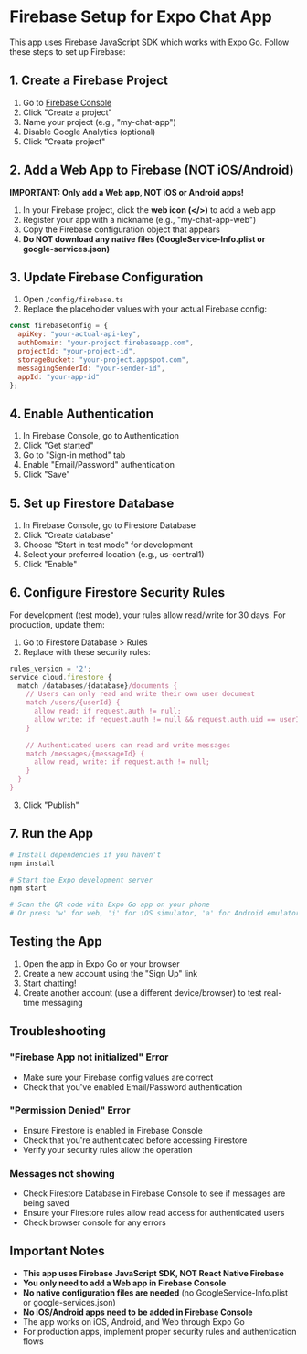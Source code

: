 # Firebase Setup for Expo Chat App

This app uses Firebase JavaScript SDK which works with Expo Go. Follow these steps to set up Firebase:

## 1. Create a Firebase Project

1. Go to [Firebase Console](https://console.firebase.google.com)
2. Click "Create a project"
3. Name your project (e.g., "my-chat-app")
4. Disable Google Analytics (optional)
5. Click "Create project"

## 2. Add a Web App to Firebase (NOT iOS/Android)

**IMPORTANT: Only add a Web app, NOT iOS or Android apps!**

1. In your Firebase project, click the **web icon (</>)** to add a web app
2. Register your app with a nickname (e.g., "my-chat-app-web")
3. Copy the Firebase configuration object that appears
4. **Do NOT download any native files (GoogleService-Info.plist or google-services.json)**

## 3. Update Firebase Configuration

1. Open `/config/firebase.ts`
2. Replace the placeholder values with your actual Firebase config:

```javascript
const firebaseConfig = {
  apiKey: "your-actual-api-key",
  authDomain: "your-project.firebaseapp.com",
  projectId: "your-project-id",
  storageBucket: "your-project.appspot.com",
  messagingSenderId: "your-sender-id",
  appId: "your-app-id"
};
```

## 4. Enable Authentication

1. In Firebase Console, go to Authentication
2. Click "Get started"
3. Go to "Sign-in method" tab
4. Enable "Email/Password" authentication
5. Click "Save"

## 5. Set up Firestore Database

1. In Firebase Console, go to Firestore Database
2. Click "Create database"
3. Choose "Start in test mode" for development
4. Select your preferred location (e.g., us-central1)
5. Click "Enable"

## 6. Configure Firestore Security Rules

For development (test mode), your rules allow read/write for 30 days. For production, update them:

1. Go to Firestore Database > Rules
2. Replace with these security rules:

```javascript
rules_version = '2';
service cloud.firestore {
  match /databases/{database}/documents {
    // Users can only read and write their own user document
    match /users/{userId} {
      allow read: if request.auth != null;
      allow write: if request.auth != null && request.auth.uid == userId;
    }
    
    // Authenticated users can read and write messages
    match /messages/{messageId} {
      allow read, write: if request.auth != null;
    }
  }
}
```

3. Click "Publish"

## 7. Run the App

```bash
# Install dependencies if you haven't
npm install

# Start the Expo development server
npm start

# Scan the QR code with Expo Go app on your phone
# Or press 'w' for web, 'i' for iOS simulator, 'a' for Android emulator
```

## Testing the App

1. Open the app in Expo Go or your browser
2. Create a new account using the "Sign Up" link
3. Start chatting!
4. Create another account (use a different device/browser) to test real-time messaging

## Troubleshooting

### "Firebase App not initialized" Error
- Make sure your Firebase config values are correct
- Check that you've enabled Email/Password authentication

### "Permission Denied" Error
- Ensure Firestore is enabled in Firebase Console
- Check that you're authenticated before accessing Firestore
- Verify your security rules allow the operation

### Messages not showing
- Check Firestore Database in Firebase Console to see if messages are being saved
- Ensure your Firestore rules allow read access for authenticated users
- Check browser console for any errors

## Important Notes

- **This app uses Firebase JavaScript SDK, NOT React Native Firebase**
- **You only need to add a Web app in Firebase Console**
- **No native configuration files are needed** (no GoogleService-Info.plist or google-services.json)
- **No iOS/Android apps need to be added in Firebase Console**
- The app works on iOS, Android, and Web through Expo Go
- For production apps, implement proper security rules and authentication flows